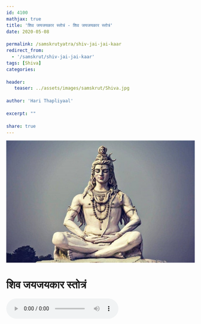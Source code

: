 ```yaml
---
id: 4100    
mathjax: true    
title: 'शिव जयजयकार स्तोत्रं - शिव जयजयकार स्तोत्रं'    
date: 2020-05-08    

permalink: /samskrutyatra/shiv-jai-jai-kaar
redirect_from: 
  - '/samskrut/shiv-jai-jai-kaar'
tags: [Shiva]    
categories:    
    
header:    
   teaser: ../assets/images/samskrut/Shiva.jpg    
    
author: 'Hari Thapliyaal'    
    
excerpt: ""
    
share: true    
---
```

![](../assets/images/samskrut/Shiva.jpg)    
    
# शिव जयजयकार स्तोत्रं    
    
<audio controls>
  <source src="https://raw.githubusercontent.com/dasarpai/DAI-mp3/main/dasarpai-mp3/018-ShivJaiJaiKar.mp3" type="audio/mp3">
  Your browser does not support the audio element.
</audio>     
    

